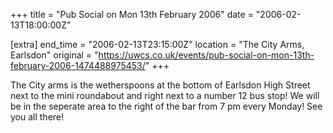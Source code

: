 +++
title = "Pub Social on Mon 13th February 2006"
date = "2006-02-13T18:00:00Z"

[extra]
end_time = "2006-02-13T23:15:00Z"
location = "The City Arms, Earlsdon"
original = "https://uwcs.co.uk/events/pub-social-on-mon-13th-february-2006-1474488975453/"
+++

The City arms is the wetherspoons at the bottom of Earlsdon High Street next to the mini roundabout and right next to a number 12 bus stop\! We will be in the seperate area to the right of the bar from 7 pm every Monday\! See you all there\!

